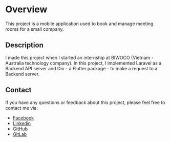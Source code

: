 # Overview

This project is a mobile application used to book and manage meeting rooms for a small company.

## Description

I made this project when I started an internship at BIWOCO (Vietnam - Australia technology company). In this project, I implemented Laravel as a Backend API server and Dio - a Flutter package - to make a request to a Backend server.

## Contact

If you have any questions or feedback about this project, please feel free to contact me via:
- [Facebook](https://www.facebook.com/nhungocc1212/)
- [Linkedin](https://www.linkedin.com/in/nhungoc-nguyen-1a969b233/)
- [GitHub](https://github.com/nnhungoc1209)
- [GitLab](https://gitlab.com/nnhungoc1209)
